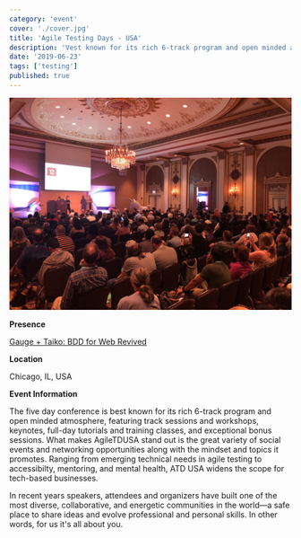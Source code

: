 ```yaml
---
category: 'event'
cover: './cover.jpg'
title: 'Agile Testing Days - USA'
description: 'Vest known for its rich 6-track program and open minded atmosphere, featuring track sessions and workshops, keynotes, full-day tutorials'
date: '2019-06-23'
tags: ['testing']
published: true
---
```

![cover](./cover.jpg)

**Presence**

[Gauge + Taiko: BDD for Web Revived](https://dvinnik.dev/presentations/2019/gauge+taiko_bdd-for-web-revived) 

**Location**

Chicago, IL, USA

**Event Information**

The five day conference is best known for its rich 6-track program and open minded atmosphere, featuring track sessions and workshops, keynotes, full-day tutorials and training classes, and exceptional bonus sessions. What makes AgileTDUSA stand out is the great variety of social events and networking opportunities along with the mindset and topics it promotes. Ranging from emerging technical needs in agile testing to accessibilty, mentoring, and mental health, ATD USA widens the scope for tech-based businesses. 

In recent years speakers, attendees and organizers have built one of the most diverse, collaborative, and energetic communities in the world—a safe place to share ideas and evolve professional and personal skills. In other words, for us it's all about you.
